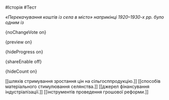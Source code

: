 #Історія #Тест

*«Перекачування коштів із села в місто» наприкінці 1920–1930-х рр. було одним із*

{noChangeVote on}

{preview on}

{hideProgress on}

{shareEnable off}

{hideCount on}

[[шляхів стримування зростання цін на сільгосппродукцію.]]
[[способів матеріального стимулювання селянства.]]
[[джерел фінансування індустріалізації.]]
[[інструментів проведення грошової реформи.]]
